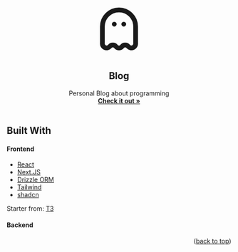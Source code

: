 <a name="readme-top"></a>

<!-- PROJECT LOGO -->
<br />
<div align="center">
    <svg  xmlns="http://www.w3.org/2000/svg"  width="128"  height="128"  viewBox="0 0 24 24"  fill="none"  stroke="currentColor"  stroke-width="2"  stroke-linecap="round"  stroke-linejoin="round"  class="icon icon-tabler icons-tabler-outline icon-tabler-ghost-3"><path stroke="none" d="M0 0h24v24H0z" fill="none"/><path d="M5 11a7 7 0 0 1 14 0v7a1.78 1.78 0 0 1 -3.1 1.4a1.65 1.65 0 0 0 -2.6 0a1.65 1.65 0 0 1 -2.6 0a1.65 1.65 0 0 0 -2.6 0a1.78 1.78 0 0 1 -3.1 -1.4v-7" /><path d="M10 10h.01" /><path d="M14 10h.01" /></svg>

  <h2 align="center">Blog</h2>

  <p align="center">
    Personal Blog about programming
    <br />
    <a href="https://blog.anro.dev"><strong>Check it out »</strong></a>
    <br />
    <br />
  </p>
</div>


## Built With

#### Frontend

* [React](https://react.dev/)
* [Next.JS](https://nextjs.org/)
* [Drizzle ORM](https://orm.drizzle.team/)
* [Tailwind](https://tailwindcss.com/)
* [shadcn](https://ui.shadcn.com/)

Starter from: [T3](https://github.com/t3-oss/create-t3-app)

#### Backend



<p align="right">(<a href="#readme-top">back to top</a>)</p>
